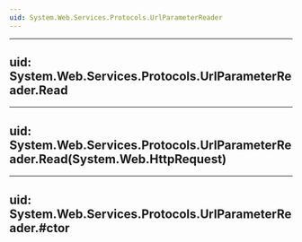 ```yaml
---
uid: System.Web.Services.Protocols.UrlParameterReader
---
```


---
uid: System.Web.Services.Protocols.UrlParameterReader.Read
---

---
uid: System.Web.Services.Protocols.UrlParameterReader.Read(System.Web.HttpRequest)
---

---
uid: System.Web.Services.Protocols.UrlParameterReader.#ctor
---
